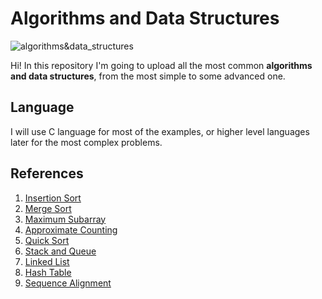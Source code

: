 # Algorithms and Data Structures

![algorithms&data_structures](https://image.ibb.co/fy6F0p/if_SEO_site_map_969252.png)

Hi! In this repository I'm going to upload all the most common **algorithms and data structures**, from the most simple to some advanced one.

## Language
I will use C language for most of the examples, or higher level languages later for the most complex problems.

## References
1) [Insertion Sort](https://en.wikipedia.org/wiki/Insertion_sort)
2) [Merge Sort](https://en.wikipedia.org/wiki/Merge_sort)
3) [Maximum Subarray](https://en.wikipedia.org/wiki/Maximum_subarray_problem)
4) [Approximate Counting](https://en.wikipedia.org/wiki/Approximate_counting_algorithm)
5) [Quick Sort](https://en.wikipedia.org/wiki/Quicksort)
6) [Stack and Queue](https://en.wikibooks.org/wiki/Data_Structures/Stacks_and_Queues)
7) [Linked List](https://en.wikipedia.org/wiki/Linked_list)
8) [Hash Table](https://en.wikipedia.org/wiki/Hash_table)
9) [Sequence Alignment](https://en.wikipedia.org/wiki/Sequence_alignment)